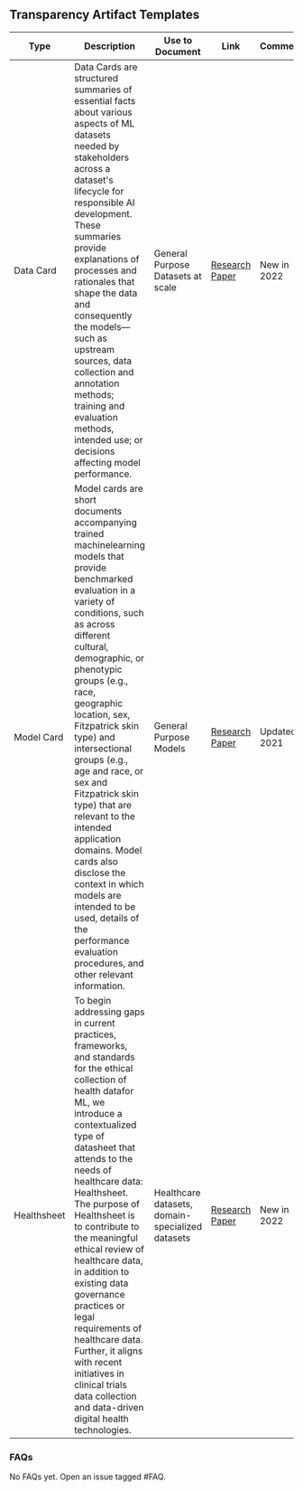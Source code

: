 ## Transparency Artifact Templates
| Type | Description | Use to Document | Link| Comments |
| --- | --- | --- | --- | --- |
| Data Card | Data Cards are structured summaries of essential facts about various aspects of ML datasets needed by stakeholders across a dataset's lifecycle for responsible AI development. These summaries provide explanations of processes and rationales that shape the data and consequently the models—such as upstream sources, data collection and annotation methods; training and evaluation methods, intended use; or decisions affecting model performance.  | General Purpose Datasets at scale | [Research Paper](https://dl.acm.org/doi/10.1145/3531146.3533231) | New in 2022 |
| Model Card |Model cards are short documents accompanying trained machinelearning models that provide benchmarked evaluation in a variety of conditions, such as across different cultural, demographic, or phenotypic groups (e.g., race, geographic location, sex, Fitzpatrick skin type) and intersectional groups (e.g., age and race, or sex and Fitzpatrick skin type) that are relevant to the intended application domains. Model cards also disclose the context in which models are intended to be used, details of the performance evaluation procedures, and other relevant information. | General Purpose Models | [Research Paper](https://arxiv.org/abs/1810.03993) | Updated in 2021 |
| Healthsheet| To begin addressing gaps in current practices, frameworks, and standards for the ethical collection of health datafor ML, we introduce a contextualized type of datasheet that attends to the needs of healthcare data: Healthsheet. The purpose of Healthsheet is to contribute to the meaningful ethical review of healthcare data, in addition to existing data governance practices or legal requirements of healthcare data. Further, it aligns with recent initiatives in clinical trials data collection and data-driven digital health technologies. | Healthcare datasets, domain-specialized datasets | [Research Paper](https://arxiv.org/abs/2202.13028) | New in 2022 |


### FAQs

No FAQs yet. Open an issue tagged #FAQ.
